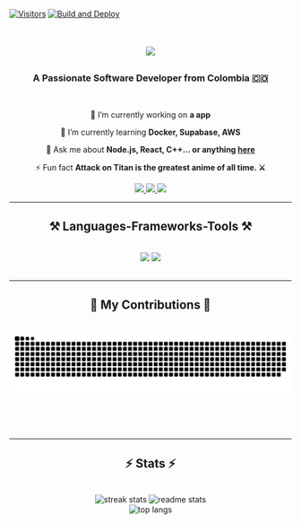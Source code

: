 [![Visitors](https://api.visitorbadge.io/api/visitors?path=raineion&countColor=%23263759&style=plastic)](https://visitorbadge.io/status?path=raineion)
[![Build and Deploy](https://github.com/kratostaine/spring-authorization-server/actions/workflows/continuous-integration-workflow.yml/badge.svg)](https://github.com/kratostaine/spring-authorization-server/actions/workflows/continuous-integration-workflow.yml)

<h1 align="center">
    <img src="https://readme-typing-svg.herokuapp.com/?font=Righteous&size=35&color=C8C8C8&center=true&vCenter=true&width=500&height=70&duration=4000&lines=Welcome+To+My+Page!+👋;+I'm+Daniel+Martinez!+🧑‍💻;" />
</h1>

<h3 align="center">A Passionate Software Developer from Colombia 🇨🇴</h3>

<br/>
<div align="center">
 
 🔭 I’m currently working on **a app**
 
 🌱 I’m currently learning **Docker, Supabase, AWS**

💬 Ask me about **Node.js, React, C++... or anything [here](https://github.com/raineion/raineion/issues)**

⚡ Fun fact **Attack on Titan is the greatest anime of all time. ⚔️**

 </div>
 
<div align="center"> 
  <a href="mailto:dan.martinezjulio@gmail.com">
    <img src="https://img.shields.io/badge/Gmail-333333?style=for-the-badge&logo=gmail&logoColor=red" />
  </a>
  <a href="https://www.linkedin.com/in/daniel-martinez-julio-b7911a260/" target="_blank">
    <img src="https://img.shields.io/badge/LinkedIn-0077B5?style=for-the-badge&logo=linkedin&logoColor=white" target="_blank" />
  </a>
  <a href="https://danielmj.vercel.app" target="_blank">
     <img src="https://img.shields.io/badge/website-000000?style=for-the-badge&logo=About.me&logoColor=white" target="_blank" /> <!-- sqlite, safari, google-chrome are other good icon options -->
  </a>
</div>

 <hr/>
 
<h2 align="center">⚒️ Languages-Frameworks-Tools ⚒️</h2>
<br/>
<div align="center">
    <img src="https://skillicons.dev/icons?i=react,bootstrap,mui,html,css,vscode,github,figma,tailwind,git,r" />
    <img src="https://skillicons.dev/icons?i=nodejs,python,javascript,typescript,express,firebase,mongodb,c,java,nextjs,mysql,flask" /><br>
</div>

<br/>
<hr/>

<div align="center">
  <h2>🐍 My Contributions 🐍</h2>
  <br>
  <img alt="snake eating my contributions" src="https://raw.githubusercontent.com/salesp07/salesp07/output/github-contribution-grid-snake.svg" />
  
  <br/><br/><br/>
</div>

<hr/>

<h2 align="center">⚡ Stats ⚡</h2>
<br>
<div align=center>
  <img width=390 src="https://github-readme-streak-stats-salesp07.vercel.app/?user=raineion&count_private=true&theme=react&border_radius=10" alt="streak stats"/>
  <img width=390 src="https://github-readme-stats-salesp07.vercel.app/api?username=raineion&count_private=true&show_icons=true&theme=react&rank_icon=github&border_radius=10" alt="readme stats" />
  <br/>
  <img width=325 align="center" src="https://github-readme-stats-salesp07.vercel.app/api/top-langs/?username=raineion&hide=HTML&langs_count=8&layout=compact&theme=react&border_radius=10&size_weight=0.5&count_weight=0.5&exclude_repo=github-readme-stats" alt="top langs" />
</div>
